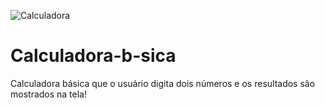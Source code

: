 ![Calculadora](https://user-images.githubusercontent.com/79849861/158276253-9841276f-0aa3-4a2b-93ba-94da6845a7cb.png)
# Calculadora-b-sica
Calculadora básica que o usuário digita dois números e os resultados são mostrados na tela!
